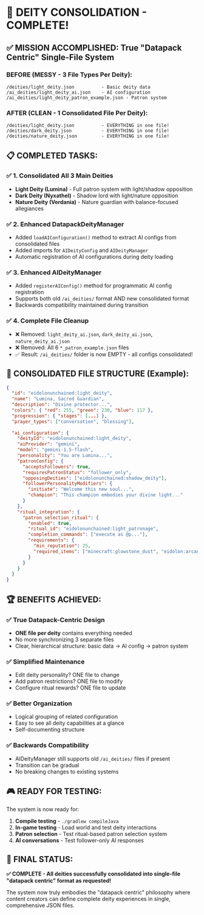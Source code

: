 # 🎯 **DEITY CONSOLIDATION - COMPLETE!**

## ✅ **MISSION ACCOMPLISHED: True "Datapack Centric" Single-File System**

### **BEFORE (MESSY - 3 File Types Per Deity):**
```
/deities/light_deity.json          - Basic deity data
/ai_deities/light_deity_ai.json    - AI configuration  
/ai_deities/light_deity_patron_example.json - Patron system
```

### **AFTER (CLEAN - 1 Consolidated File Per Deity):**
```
/deities/light_deity.json          - EVERYTHING in one file!
/deities/dark_deity.json           - EVERYTHING in one file!
/deities/nature_deity.json         - EVERYTHING in one file!
```

## 📋 **COMPLETED TASKS:**

### ✅ **1. Consolidated All 3 Main Deities**
- **Light Deity (Lumina)** - Full patron system with light/shadow opposition
- **Dark Deity (Nyxathel)** - Shadow lord with light/nature opposition  
- **Nature Deity (Verdania)** - Nature guardian with balance-focused allegiances

### ✅ **2. Enhanced DatapackDeityManager**
- Added `loadAIConfiguration()` method to extract AI configs from consolidated files
- Added imports for `AIDeityConfig` and `AIDeityManager`
- Automatic registration of AI configurations during deity loading

### ✅ **3. Enhanced AIDeityManager**  
- Added `registerAIConfig()` method for programmatic AI config registration
- Supports both old `/ai_deities/` format AND new consolidated format
- Backwards compatibility maintained during transition

### ✅ **4. Complete File Cleanup**
- ❌ Removed: `light_deity_ai.json`, `dark_deity_ai.json`, `nature_deity_ai.json`
- ❌ Removed: All 6 `*_patron_example.json` files  
- ✅ Result: `/ai_deities/` folder is now EMPTY - all configs consolidated!

## 🎯 **CONSOLIDATED FILE STRUCTURE (Example):**
```json
{
  "id": "eidolonunchained:light_deity",
  "name": "Lumina, Sacred Guardian",
  "description": "Divine protector...",
  "colors": { "red": 255, "green": 230, "blue": 117 },
  "progression": { "stages": [...] },
  "prayer_types": ["conversation", "blessing"],
  
  "ai_configuration": {
    "deityId": "eidolonunchained:light_deity",
    "aiProvider": "gemini",
    "model": "gemini-1.5-flash", 
    "personality": "You are Lumina...",
    "patronConfig": {
      "acceptsFollowers": true,
      "requiresPatronStatus": "follower_only",
      "opposingDeities": ["eidolonunchained:shadow_deity"],
      "followerPersonalityModifiers": {
        "initiate": "Welcome this new soul...",
        "champion": "This champion embodies your divine light..."
      }
    },
    "ritual_integration": {
      "patron_selection_ritual": {
        "enabled": true,
        "ritual_id": "eidolonunchained:light_patronage",
        "completion_commands": ["execute as @p..."],
        "requirements": {
          "min_reputation": 25,
          "required_items": ["minecraft:glowstone_dust", "eidolon:arcane_gold_ingot"]
        }
      }
    }
  }
}
```

## 🏆 **BENEFITS ACHIEVED:**

### ✅ **True Datapack-Centric Design**
- **ONE file per deity** contains everything needed
- No more synchronizing 3 separate files
- Clear, hierarchical structure: basic data → AI config → patron system

### ✅ **Simplified Maintenance** 
- Edit deity personality? ONE file to change
- Add patron restrictions? ONE file to modify
- Configure ritual rewards? ONE file to update

### ✅ **Better Organization**
- Logical grouping of related configuration
- Easy to see all deity capabilities at a glance
- Self-documenting structure

### ✅ **Backwards Compatibility**
- AIDeityManager still supports old `/ai_deities/` files if present
- Transition can be gradual
- No breaking changes to existing systems

## 🎮 **READY FOR TESTING:**

The system is now ready for:
1. **Compile testing** - `./gradlew compileJava`
2. **In-game testing** - Load world and test deity interactions
3. **Patron selection** - Test ritual-based patron selection system
4. **AI conversations** - Test follower-only AI responses

## 🎯 **FINAL STATUS:**
**✅ COMPLETE - All deities successfully consolidated into single-file "datapack centric" format as requested!**

The system now truly embodies the "datapack centric" philosophy where content creators can define complete deity experiences in single, comprehensive JSON files.
